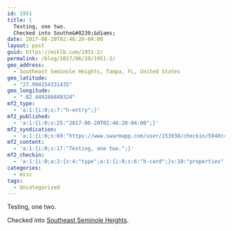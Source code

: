```yaml
---
id: 1951
title: |
  Testing, one two.
  Checked into Southe&#8230;&diams;
date: 2017-06-20T02:46:20-04:00
layout: post
guid: https://miklb.com/1951-2/
permalink: /blog/2017/06/20/1951-2/
geo_address:
  - Southeast Seminole Heights, Tampa, FL, United States
geo_latitude:
  - "27.994154331435"
geo_longitude:
  - "-82.449286849324"
mf2_type:
  - 'a:1:{i:0;s:7:"h-entry";}'
mf2_published:
  - 'a:1:{i:0;s:25:"2017-06-20T02:46:20-04:00";}'
mf2_syndication:
  - 'a:1:{i:0;s:69:"https://www.swarmapp.com/user/153938/checkin/5948c4bc916bc12b01eba41f";}'
mf2_content:
  - 'a:1:{i:0;s:17:"Testing, one two.";}'
mf2_checkin:
  - 'a:1:{i:0;a:2:{s:4:"type";a:1:{i:0;s:6:"h-card";}s:10:"properties";a:8:{s:4:"name";a:1:{i:0;s:26:"Southeast Seminole Heights";}s:3:"url";a:1:{i:0;s:49:"https://foursquare.com/v/4c56288c19a3be9a2cbc0b89";}s:3:"tel";a:1:{i:0;s:14:"(813) 238-5677";}s:8:"latitude";a:1:{i:0;d:27.994154331434999;}s:9:"longitude";a:1:{i:0;d:-82.449286849323997;}s:8:"locality";a:1:{i:0;s:5:"Tampa";}s:6:"region";a:1:{i:0;s:2:"FL";}s:12:"country-name";a:1:{i:0;s:13:"United States";}}}}'
categories:
  - misc
tags:
  - Uncategorized
---
```

Testing, one two.
<p>Checked into <a class="h-card p-location" href="https://foursquare.com/v/4c56288c19a3be9a2cbc0b89">Southeast Seminole Heights</a>.</p>